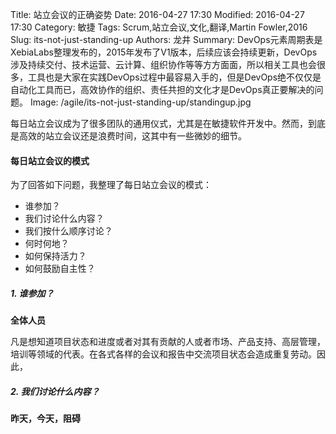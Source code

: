 Title: 站立会议的正确姿势
Date: 2016-04-27 17:30
Modified: 2016-04-27 17:30
Category: 敏捷
Tags: Scrum,站立会议,文化,翻译,Martin Fowler,2016
Slug: its-not-just-standing-up
Authors: 龙井
Summary: DevOps元素周期表是XebiaLabs整理发布的，2015年发布了V1版本，后续应该会持续更新，DevOps涉及持续交付、技术运营、云计算、组织协作等等方方面面，所以相关工具也会很多，工具也是大家在实践DevOps过程中最容易入手的，但是DevOps绝不仅仅是自动化工具而已，高效协作的组织、责任共担的文化才是DevOps真正要解决的问题。
Image: /agile/its-not-just-standing-up/standingup.jpg


每日站立会议成为了很多团队的通用仪式，尤其是在敏捷软件开发中。然而，到底是高效的站立会议还是浪费时间，这其中有一些微妙的细节。

#### 每日站立会议的模式

为了回答如下问题，我整理了每日站立会议的模式：

- 谁参加？
- 我们讨论什么内容？
- 我们按什么顺序讨论？
- 何时何地？
- 如何保持活力？
- 如何鼓励自主性？

##### 1. 谁参加？

**全体人员**

凡是想知道项目状态和进度或者对其有贡献的人或者市场、产品支持、高层管理，培训等领域的代表。在各式各样的会议和报告中交流项目状态会造成重复劳动。因此，


##### 2. 我们讨论什么内容？

**昨天，今天，阻碍**
